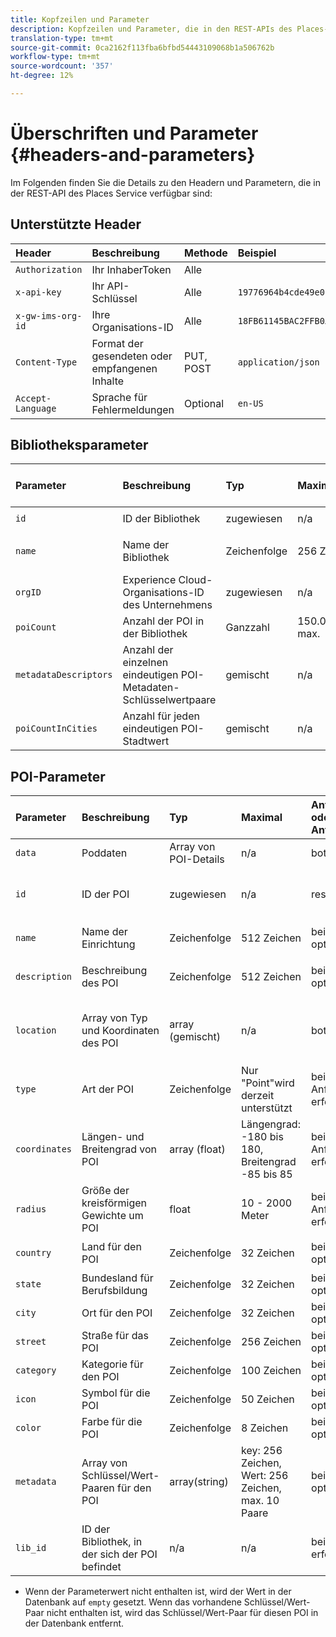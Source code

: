 ```yaml
---
title: Kopfzeilen und Parameter
description: Kopfzeilen und Parameter, die in den REST-APIs des Places-Dienstes verfügbar sind.
translation-type: tm+mt
source-git-commit: 0ca2162f113fba6bfbd54443109068b1a506762b
workflow-type: tm+mt
source-wordcount: '357'
ht-degree: 12%

---
```



# Überschriften und Parameter {#headers-and-parameters}

Im Folgenden finden Sie die Details zu den Headern und Parametern, die in der REST-API des Places Service verfügbar sind:

## Unterstützte Header

| Header | Beschreibung | Methode | Beispiel |
| :--- | :--- | :--- | :--- |
| `Authorization` | Ihr InhaberToken | Alle |  |
| `x-api-key` | Ihr API-Schlüssel | Alle | `19776964b4cde49e08d8f62e5824f777b` |
| `x-gw-ims-org-id` | Ihre Organisations-ID | Alle | `18FB61145BAC2FFB0A494777@AdobeOrg` |
| `Content-Type` | Format der gesendeten oder empfangenen Inhalte | PUT, POST | `application/json` |
| `Accept-Language` | Sprache für Fehlermeldungen | Optional | `en-US` |

## Bibliotheksparameter

| Parameter | Beschreibung | Typ | Maximal | Anforderung oder Antwort | Beispiel |
| :--- | :--- | :--- | :--- | :--- | :--- |
| `id` | ID der Bibliothek | zugewiesen | n/a | Antwort | `"id": "b2488788-2d2a-462b-b1a2-305272777dda"` |
| `name` | Name der Bibliothek | Zeichenfolge | 256 Zeichen | beide in Anforderung erforderlich | `"name": "Amazing Places"` |
| `orgID` | Experience Cloud-Organisations-ID des Unternehmens | zugewiesen | n/a | Antwort | `"orgID": "777F20F55BACA09E0A495D8F@AdobeOrg"` |
| `poiCount` | Anzahl der POI in der Bibliothek | Ganzzahl | 150.000 max. | Antwort | `"poiCount": 25149` |
| `metadataDescriptors` | Anzahl der einzelnen eindeutigen POI-Metadaten-Schlüsselwertpaare | gemischt | n/a | Antwort |  |
| `poiCountInCities` | Anzahl für jeden eindeutigen POI-Stadtwert | gemischt | n/a | Antwort |  |

## POI-Parameter

| Parameter | Beschreibung | Typ | Maximal | Anforderung oder Antwort | Beispiel |
| :--- | :--- | :--- | :--- | :--- | :--- |
| `data` | Poddaten | Array von POI-Details | n/a | both |  |
| `id` | ID der POI | zugewiesen | n/a | response | `"id": "1455462b-7f9c-4220-9f42-5bbce777a0d1"` |
| `name` | Name der Einrichtung | Zeichenfolge | 512 Zeichen | beide, optional\* | `"name": "My Favorite Place"` |
| `description` | Beschreibung des POI | Zeichenfolge | 512 Zeichen | beide, optional\* | `"description": "This is a very good place."` |
| `location` | Array von Typ und Koordinaten des POI | array (gemischt) | n/a | both | `"location": {"type": "Point", "coordinates": [-122.201007, 37.604713]` |
| `type` | Art der POI | Zeichenfolge | Nur &quot;Point&quot;wird derzeit unterstützt | beide in Anforderung erforderlich | `"type": "Point"` |
| `coordinates` | Längen- und Breitengrad von POI | array (float) | Längengrad: -180 bis 180, Breitengrad -85 bis 85 | beide in Anforderung erforderlich | `"coordinates": [-122.201007, 37.604713]` |
| `radius` | Größe der kreisförmigen Gewichte um POI | float | 10 - 2000 Meter | beide in Anforderung erforderlich | `"radius": 100` |
| `country` | Land für den POI | Zeichenfolge | 32 Zeichen | beide, optional* | `"country": "United States"` |
| `state` | Bundesland für Berufsbildung | Zeichenfolge | 32 Zeichen | beide, optional* | `"state": "California"` |
| `city` | Ort für den POI | Zeichenfolge | 32 Zeichen | beide, optional* | `"city": "San Jose"` |
| `street` | Straße für das POI | Zeichenfolge | 256 Zeichen | beide, optional* | `"street": "122 Woz Way"` |
| `category` | Kategorie für den POI | Zeichenfolge | 100 Zeichen | beide, optional* | `"category": "cafe"` |
| `icon` | Symbol für die POI | Zeichenfolge | 50 Zeichen | beide, optional* | `"icon": "star"` |
| `color` | Farbe für die POI | Zeichenfolge | 8 Zeichen | beide, optional* | `"color": "blue"` |
| `metadata` | Array von Schlüssel/Wert-Paaren für den POI | array(string) | key: 256 Zeichen, Wert: 256 Zeichen, max. 10 Paare | beide, optional* | `"metadata": {"region": "Equator"}` |
| `lib_id` | ID der Bibliothek, in der sich der POI befindet | n/a | n/a | beide, erforderlich | `"lib_id": "ac7a0b25-c6c2-43ba-bbc6-2b1777b80fe9"` |

* Wenn der Parameterwert nicht enthalten ist, wird der Wert in der Datenbank auf `empty` gesetzt. Wenn das vorhandene Schlüssel/Wert-Paar nicht enthalten ist, wird das Schlüssel/Wert-Paar für diesen POI in der Datenbank entfernt.

